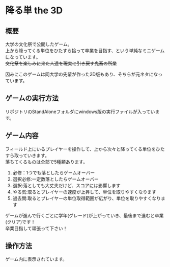 # 降る単 the 3D

## 概要  
大学の文化祭で公開したゲーム。  
上から降ってくる単位をひたすら拾って卒業を目指す、という単純なミニゲームになっています。  
~~文化祭を楽しみに来た人達を現実に引き戻す鬼畜の所業~~  

因みにこのゲームは同大学の先輩が作った2D版もあり、そちらが元ネタになっています。

## ゲームの実行方法  
リポジトリのStandAloneフォルダにwindows版の実行ファイルが入っています。

## ゲーム内容  
フィールド上にいるプレイヤーを操作して、上から次々と降ってくる単位をひたすら取っていきます。  
落ちてくるものは全部で5種類あります。  

1. 必修：1つでも落としたらゲームオーバー
1. 選択必修:一定数落としたらゲームオーバー
1. 選択:落としても大丈夫だけど、スコアには影響します
1. やる気:取るとプレイヤーの速度が上昇して、単位を取りやすくなります
1. 過去問:取るとプレイヤーの単位取得範囲が広がり、単位を取りやすくなります

ゲームが進んで行くごとに学年(グレード)が上がっていき、最後まで進むと卒業(クリア)です！  
卒業目指して頑張って下さい！  

## 操作方法  
ゲーム内に表示されています。
